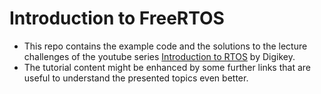 # Introduction to FreeRTOS
+ This repo contains the example code and the solutions to the lecture challenges of the youtube series [Introduction to RTOS](https://www.youtube.com/playlist?list=PLEBQazB0HUyQ4hAPU1cJED6t3DU0h34bz) by Digikey.
+ The tutorial content might be enhanced by some further links that are useful to understand the presented topics even better.
